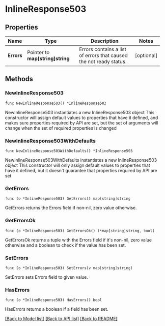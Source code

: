 # InlineResponse503

## Properties

| Name       | Type                             | Description                                                        | Notes      |
| ---------- | -------------------------------- | ------------------------------------------------------------------ | ---------- |
| **Errors** | Pointer to **map[string]string** | Errors contains a list of errors that caused the not ready status. | [optional] |

## Methods

### NewInlineResponse503

`func NewInlineResponse503() *InlineResponse503`

NewInlineResponse503 instantiates a new InlineResponse503 object This
constructor will assign default values to properties that have it defined, and
makes sure properties required by API are set, but the set of arguments will
change when the set of required properties is changed

### NewInlineResponse503WithDefaults

`func NewInlineResponse503WithDefaults() *InlineResponse503`

NewInlineResponse503WithDefaults instantiates a new InlineResponse503 object
This constructor will only assign default values to properties that have it
defined, but it doesn't guarantee that properties required by API are set

### GetErrors

`func (o *InlineResponse503) GetErrors() map[string]string`

GetErrors returns the Errors field if non-nil, zero value otherwise.

### GetErrorsOk

`func (o *InlineResponse503) GetErrorsOk() (*map[string]string, bool)`

GetErrorsOk returns a tuple with the Errors field if it's non-nil, zero value
otherwise and a boolean to check if the value has been set.

### SetErrors

`func (o *InlineResponse503) SetErrors(v map[string]string)`

SetErrors sets Errors field to given value.

### HasErrors

`func (o *InlineResponse503) HasErrors() bool`

HasErrors returns a boolean if a field has been set.

[[Back to Model list]](../README.md#documentation-for-models)
[[Back to API list]](../README.md#documentation-for-api-endpoints)
[[Back to README]](../README.md)
